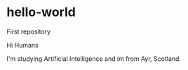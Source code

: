 # hello-world
First repository 


Hi Humans

I'm studying Artificial Intelligence and im from Ayr, Scotland. 
